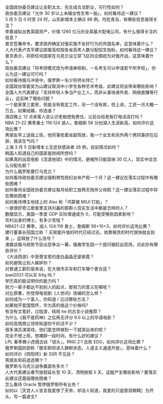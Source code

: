 全国政协委员建议让全职太太、先生成合法职业，可行性如何？  
政协委员建议「允许 30 岁以上未婚女性生育一胎」，如何看待这一建议？  
3 月 5 日 0 时至 24 时，山东新增本土确诊 88 例，均在青岛，有哪些信息值得关注？  
李嘉诚拟出售英国资产，价值 1260 亿元的全英最大配电公司，有什么值得关注的信息？  
普京签署命令，要求政府确定对俄实施不友好行为的外国名单，这意味着什么？  
人大代表卢克平建议部属高校按各省高考人数分配招生指标，如何看待这一建议？  
普京表示，将把任何国家在乌克兰设立禁飞区的企图视为对俄开战，这意味着什么？  
政协委员建议「将考研模式改为申请审核制，一名考生可以申请若干所学校」，你认为这一建议可行吗？  
如何看待俄乌冲突中，俄罗斯一名少将师长阵亡？  
全国政协常委吴为山建议取消中小学生各种艺术考级，此建议将会带来哪些影响？  
全国人大代表建议「支持年轻人争当产业工人，而非从事快递外卖、网络直播等行业」，这反映了哪些问题？  
一个是家里三套房，但是没有稳定工作，另一个没有房，但上进，工资一月大概一万五，如果结婚，你选谁？  
酒店晚上 12 点来客人说认识老板想免费住，让前台给老板打电话该打吗？  
NBA 21-22 赛季勇士 116:124 湖人，詹姆斯 56 分创湖人生涯新高，如何评价这场比赛？  
男朋友早上送我上班，他同事抢着坐副驾驶，我一个女生和另外两个男同事挤在后排，我该生气吗？  
上海 3 月 5 日新增本土无症状感染者 28 例，目前情况如何？  
韩国人知道自己的国家是财阀所控吗？  
如果真的出现电影《流浪地球》中的情况，避难所只能容纳 30 亿人，现实中会怎么分配名额？  
为什么俄罗斯要打乌克兰？  
如何看待政协委员建议强制男性陪妇女休产假一个月？这一建议在落实过程中有哪些困难？  
如何看待全国政协委员建议每月给职工放两天陪伴父母假？这一建议落实过程中存在哪些困难？  
如何看待博主地球上的 Alex 称「鸿蒙被 MIUI 打脸」？  
一直很好奇江歌案里支持刘鑫的那群人现实生活中都是怎样的人？  
数据显示，美国一季度 GDP 实际增速或为 0，可能受哪些因素影响？  
农村出身的博士，有多少苦恼？  
NBA21-22 赛季，湖人 124:116 勇士，詹姆斯 56+10+3，如何评价这场比赛？  
建行董事长田国立称「 买房能升值的时代已经过去，依靠租赁的时代很快就会到来 」，这释放了什么信号？  
澳媒谈俄乌局势节目出现争议一幕，俄裔学生因一个提问被赶出现场，对此你有哪些评价？  
《大话西游》中至尊宝爱的是白晶晶还是紫霞？  
如何避免让别人嫉妒你？  
对普通工薪阶层来说，在大城市买车和打车哪个更合适？  
ipad2021 可以买 64g 吗？  
学历真的能证明你的能力吗？  
努力一辈子都达不到别人的起点，那努力的意义在哪呢？  
对比原著，你觉得电视剧《人世间》改编的怎么样？  
如何成为一个富人，你知道 / 见过哪些方法？  
如果抛开爱国情怀，华为真的值这个价格吗?  
有没有文笔好，过程虐，结局 he 的古言小说推荐？  
为什么《我不是药神》之后再无评分 9.0 以上的华语电影？  
如何高情商让领导知道你干的活不少？  
很多演员演哭戏，他们是怎样做到一下就哭出来的呢？  
完全不想上班，想裸辞一段时间，有什么好的建议？  
LPL 春季赛小虎薇古丝「锁头」，RNG 2:1 击败 EDG，如何评价这场比赛？  
俄罗斯国防部称「俄军即将进入静默状态，人道主义通道开放」，意味着什么？  
如何评价《阴阳师》新 SSR 不见岳？  
男朋友和前途选哪个？  
俄罗斯与乌克兰战争赢面有多大？  
人大代表建议春节放假延长至 10 天、清明放假 5 天，这能产生哪些影响？要落实此建议还面临哪些困难？  
怎么看待 Oracle 暂停俄罗斯所有业务？  
如何以［天宫人人皆言我爱惨了天帝，却没人知道，我爱的只是那双眼睛］为开头，写一篇虐文?  
